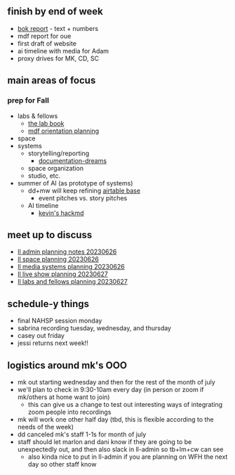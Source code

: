 ## finish by end of week

- [bok report]((https://drive.google.com/drive/folders/19fu0_hRdbWZDp9SlJ_vSD-y4MVusn6bA)) - text + numbers
- mdf report for oue
- first draft of website
- ai timeline with media for Adam
- proxy drives for MK, CD, SC


## main areas of focus


### prep for Fall
- labs & fellows
    - [the lab book](https://hackmd.io/@ll-summer-23/r13tuFkdh/https%3A%2F%2Fhackmd.io%2Fc%2Fr13tuFkdh%2Fedit%3Fedit)
    - [mdf orientation planning](/3cIALg90RF2gSpxoMzbVkQ)
- space
- systems
    - storytelling/reporting
        - [documentation-dreams](/mgDdGqNLTSOrSIRkm-u99w)
    - space organization
    - studio, etc.
- summer of AI (as prototype of systems)
    * dd+mw will keep refining [airtable base](https://airtable.com/appopbPFCmmNSFSzC/tbl1ZTK5S5bhmI2eZ/viw6iHsL0JU59vNS0?blocks=hide)
        * event pitches vs. story pitches
    * AI timeline
        * [kevin's hackmd](https://hackmd.io/mbOm2cmRRVSIzpOV9MV54g?view)

## meet up to discuss
* [ll admin planning notes 20230626](/xSX6FF9_QSCu1XpvmxQ0Fg)
* [ll space planning 20230626](/HHuoIG2dTUmq4C2uJ3xsDQ)
* [ll media systems planning 20230626](/i5yHa5OETcaPfwnNt76VkA)
* [ll live show planning 20230627](/h49___hsTtqpBQ-6Jf3Yyw)
* [ll labs and fellows planning 20230627](/F-BW3iubSFaKmbA5Dc6aeQ)


## schedule-y things
* final NAHSP session monday
* sabrina recording tuesday, wednesday, and thursday
* casey out friday
* jessi returns next week!!



## logistics around mk's OOO
* mk out starting wednesday and then for the rest of the month of july
* we'll plan to check in 9:30-10am every day (in person or zoom if mk/others at home want to join)
    * this can give us a change to test out interesting ways of integrating zoom people into recordings
* mk will work one other half day (tbd, this is flexible according to the needs of the week)
* dd canceled mk's staff 1-1s for month of july
* staff should let marlon and dani know if they are going to be unexpectedly out, and then also slack in ll-admin so tb+lm+cw can see
    * also kinda nice to put in ll-admin if you are planning on WFH the next day so other staff know